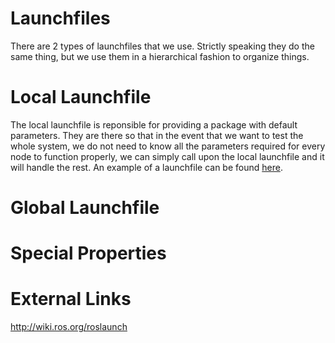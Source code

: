 # Launchfiles

There are 2 types of launchfiles that we use. Strictly speaking they do the same thing, but we use them in a hierarchical fashion to organize things.

# Local Launchfile

The local launchfile is reponsible for providing a package with default parameters. They are there so that in the event that we want to test the whole system, we do not need to know all the parameters required for every node to function properly, we can simply call upon the local launchfile and it will handle the rest. An example of a launchfile can be found [here](/ros/launchfiles/launchfiles/local.launch).

# Global Launchfile

# Special Properties

# External Links

http://wiki.ros.org/roslaunch
